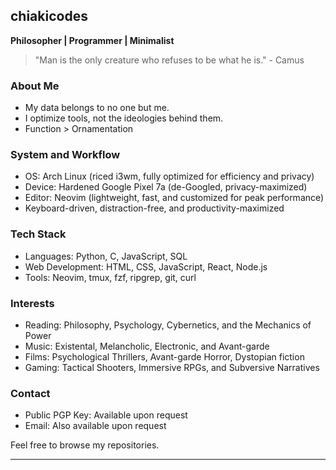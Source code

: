 ## chiakicodes

**Philosopher | Programmer | Minimalist**

> "Man is the only creature who refuses to be what he is." - Camus


### About Me
- My data belongs to no one but me.
- I optimize tools, not the ideologies behind them.
- Function > Ornamentation

### System and Workflow
- OS: Arch Linux (riced i3wm, fully optimized for efficiency and privacy)
- Device: Hardened Google Pixel 7a (de-Googled, privacy-maximized)
- Editor: Neovim (lightweight, fast, and customized for peak performance)
- Keyboard-driven, distraction-free, and productivity-maximized

### Tech Stack
- Languages: Python, C, JavaScript, SQL
- Web Development: HTML, CSS, JavaScript, React, Node.js
- Tools: Neovim, tmux, fzf, ripgrep, git, curl

### Interests
- Reading: Philosophy, Psychology, Cybernetics, and the Mechanics of Power
- Music: Existental, Melancholic, Electronic, and Avant-garde
- Films: Psychological Thrillers, Avant-garde Horror, Dystopian fiction
- Gaming: Tactical Shooters, Immersive RPGs, and Subversive Narratives

### Contact
- Public PGP Key: Available upon request
- Email: Also available upon request


Feel free to browse my repositories.

---
